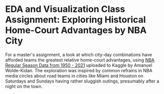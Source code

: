 # EDA and Visualization Class Assignment: Exploring Historical Home-Court Advantages by NBA City

For a master's assignment, a look at which city-day combinations have afforded teams the greatest relative home-court advantages, using [NBA Regular Season Data from 1950 - 2021](https://www.kaggle.com/amanuelwk/nba-regular-season-data) uploaded to Kaggle by Amanuel Wolde-Kidan.
The exploration was inspired by common refrains in NBA media circles about road teams in cities like Miami and Houston on Saturdays and Sundays having rather sluggish outings, presumably after a night on the town. 
